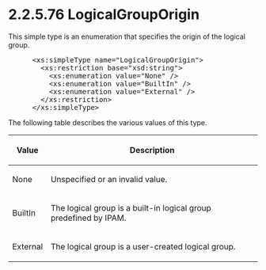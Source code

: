 <html dir="LTR" xmlns:mshelp="http://msdn.microsoft.com/mshelp" xmlns:ddue="http://ddue.schemas.microsoft.com/authoring/2003/5" xmlns:xlink="http://www.w3.org/1999/xlink" xmlns:tool="http://www.microsoft.com/tooltip">
 <body>
 <div id="header">
 <h1 class="heading">2.2.5.76 LogicalGroupOrigin</h1>
 </div>
 <div id="mainSection">
 <div id="mainBody">
 <div id="allHistory" class="saveHistory"></div>
 <div id="sectionSection0" class="section" name="collapseableSection">
 

<p>This simple type is an enumeration that specifies the origin
of the logical group.</p>

<dl>
<dd>
<div><pre> &lt;xs:simpleType name=&quot;LogicalGroupOrigin&quot;&gt;
   &lt;xs:restriction base=&quot;xsd:string&quot;&gt;
     &lt;xs:enumeration value=&quot;None&quot; /&gt;
     &lt;xs:enumeration value=&quot;BuiltIn&quot; /&gt;
     &lt;xs:enumeration value=&quot;External&quot; /&gt;
   &lt;/xs:restriction&gt;
 &lt;/xs:simpleType&gt;
</pre></div>
</dd></dl>

<p>The following table describes the various values of this
type.</p>

<table>
 <thead>
 <tr>
 <th>
 <p>Value</p>
 </th>
 <th>
 <p>Description</p>
 </th>
 </tr>
 </thead>
 <tr>
 <td>
 <p>None</p>
 </td>
 <td>
 <p>Unspecified or an invalid value.</p>
 </td>
 </tr>
 <tr>
 <td>
 <p>BuiltIn</p>
 </td>
 <td>
 <p>The logical group is a built-in logical group
 predefined by IPAM.</p>
 </td>
 </tr>
 <tr>
 <td>
 <p>External</p>
 </td>
 <td>
 <p>The logical group is a user-created logical group.</p>
 </td>
 </tr>
</table>

<p> </p>


 </div>
 </div>
 </div>
 </body>
</html>
